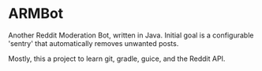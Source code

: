 # ARMBot
Another Reddit Moderation Bot, written in Java. Initial goal is a configurable 'sentry' that automatically removes unwanted posts.

Mostly, this  a project to learn git, gradle, guice, and the Reddit API.
